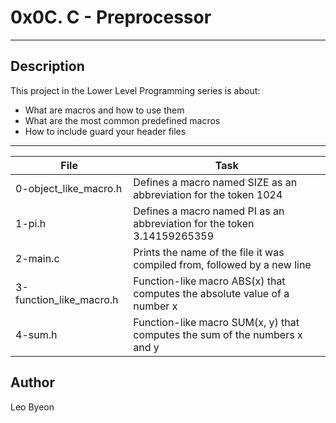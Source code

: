 # 0x0C. C - Preprocessor
---
## Description

This project in the Lower Level Programming series is about:
* What are macros and how to use them
* What are the most common predefined macros
* How to include guard your header files

---
File|Task
---|---
0-object_like_macro.h | Defines a macro named SIZE as an abbreviation for the token 1024
1-pi.h | Defines a macro named PI as an abbreviation for the token 3.14159265359
2-main.c | Prints the name of the file it was compiled from, followed by a new line
3-function_like_macro.h | Function-like macro ABS(x) that computes the absolute value of a number x
4-sum.h | Function-like macro SUM(x, y) that computes the sum of the numbers x and y


## Author
Leo Byeon
